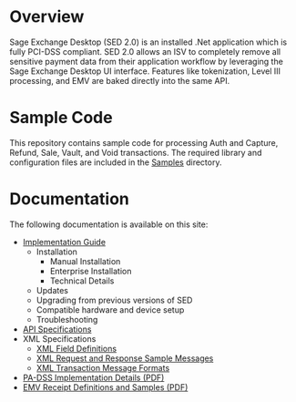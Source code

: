 # Overview
Sage Exchange Desktop (SED 2.0) is an installed .Net application which is fully PCI-DSS compliant. SED 2.0 allows an ISV to completely remove all sensitive payment data from their application workflow by leveraging the Sage Exchange Desktop UI interface. Features like tokenization, Level III processing, and EMV are baked directly into the same API.

# Sample Code
This repository contains sample code for processing Auth and Capture, Refund, Sale, Vault, and Void transactions. The required library and configuration files are included in the [Samples](/Samples) directory.

# Documentation
The following documentation is available on this site:
* [Implementation Guide](/Docs/Implementation_Guide.md)
  * Installation
    * Manual Installation
    * Enterprise Installation
    * Technical Details
  * Updates
  * Upgrading from previous versions of SED
  * Compatible hardware and device setup
  * Troubleshooting
* [API Specifications](SED_API.md)
* XML Specifications
  * [XML Field Definitions](XML_Field_Definitions.md)
  * [XML Request and Response Sample Messages](XML_Request_and_Response_Samples.md)
  * [XML Transaction Message Formats](XML_Transaction_Message_Formats.md)
* [PA-DSS Implementation Details (PDF)](Sage_Exchange_Desktop_v2-PA-DSS_Implementation_Guide.pdf)
* [EMV Receipt Definitions and Samples (PDF)](Sage_Exchange_Desktop_v2-EMV_Receipts.pdf)

